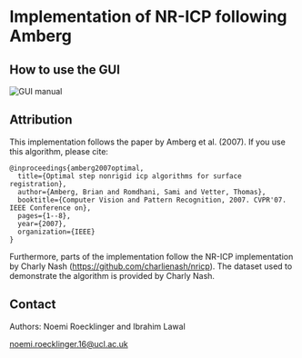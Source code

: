 # Implementation of NR-ICP following Amberg 

## How to use the GUI 

![GUI manual](/Images/GUI.png)

## Attribution

This implementation follows the paper by Amberg et al. (2007). If you use this algorithm, please cite: 

```
@inproceedings{amberg2007optimal,
  title={Optimal step nonrigid icp algorithms for surface registration},
  author={Amberg, Brian and Romdhani, Sami and Vetter, Thomas},
  booktitle={Computer Vision and Pattern Recognition, 2007. CVPR'07. IEEE Conference on},
  pages={1--8},
  year={2007},
  organization={IEEE}
}
```

Furthermore, parts of the implementation follow the NR-ICP implementation by Charly Nash (https://github.com/charlienash/nricp). 
The dataset used to demonstrate the algorithm is provided by Charly Nash. 

## Contact
Authors: 
Noemi Roecklinger and Ibrahim Lawal

noemi.roecklinger.16@ucl.ac.uk

